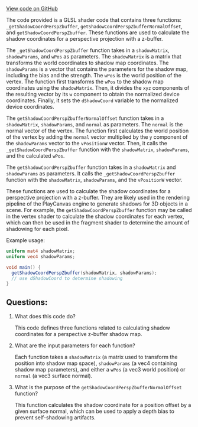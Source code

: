 [View code on GitHub](https://github.com/playcanvas/engine/src/scene/shader-lib/chunks/lit/frag/shadowCoordPerspZbuffer.js)

The code provided is a GLSL shader code that contains three functions: `_getShadowCoordPerspZbuffer`, `getShadowCoordPerspZbufferNormalOffset`, and `getShadowCoordPerspZbuffer`. These functions are used to calculate the shadow coordinates for a perspective projection with a z-buffer. 

The `_getShadowCoordPerspZbuffer` function takes in a `shadowMatrix`, `shadowParams`, and `wPos` as parameters. The `shadowMatrix` is a matrix that transforms the world coordinates to shadow map coordinates. The `shadowParams` is a vector that contains the parameters for the shadow map, including the bias and the strength. The `wPos` is the world position of the vertex. The function first transforms the `wPos` to the shadow map coordinates using the `shadowMatrix`. Then, it divides the `xyz` components of the resulting vector by its `w` component to obtain the normalized device coordinates. Finally, it sets the `dShadowCoord` variable to the normalized device coordinates. 

The `getShadowCoordPerspZbufferNormalOffset` function takes in a `shadowMatrix`, `shadowParams`, and `normal` as parameters. The `normal` is the normal vector of the vertex. The function first calculates the world position of the vertex by adding the `normal` vector multiplied by the `y` component of the `shadowParams` vector to the `vPositionW` vector. Then, it calls the `_getShadowCoordPerspZbuffer` function with the `shadowMatrix`, `shadowParams`, and the calculated `wPos`. 

The `getShadowCoordPerspZbuffer` function takes in a `shadowMatrix` and `shadowParams` as parameters. It calls the `_getShadowCoordPerspZbuffer` function with the `shadowMatrix`, `shadowParams`, and the `vPositionW` vector. 

These functions are used to calculate the shadow coordinates for a perspective projection with a z-buffer. They are likely used in the rendering pipeline of the PlayCanvas engine to generate shadows for 3D objects in a scene. For example, the `getShadowCoordPerspZbuffer` function may be called in the vertex shader to calculate the shadow coordinates for each vertex, which can then be used in the fragment shader to determine the amount of shadowing for each pixel. 

Example usage:

```glsl
uniform mat4 shadowMatrix;
uniform vec4 shadowParams;

void main() {
  getShadowCoordPerspZbuffer(shadowMatrix, shadowParams);
  // use dShadowCoord to determine shadowing
}
```
## Questions: 
 1. What does this code do?
    
    This code defines three functions related to calculating shadow coordinates for a perspective z-buffer shadow map.

2. What are the input parameters for each function?
    
    Each function takes a `shadowMatrix` (a matrix used to transform the position into shadow map space), `shadowParams` (a vec4 containing shadow map parameters), and either a `wPos` (a vec3 world position) or `normal` (a vec3 surface normal).

3. What is the purpose of the `getShadowCoordPerspZbufferNormalOffset` function?
    
    This function calculates the shadow coordinate for a position offset by a given surface normal, which can be used to apply a depth bias to prevent self-shadowing artifacts.